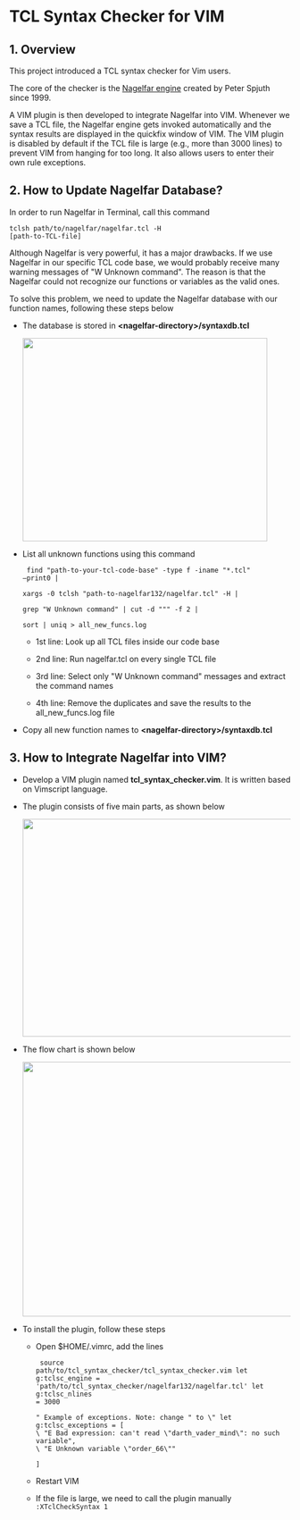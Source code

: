 # TCL Syntax Checker for VIM
## 1. Overview
This project introduced a TCL syntax checker for Vim users. 

The core of the checker is the [Nagelfar engine](https://wiki.tcl-lang.org/page/Nagelfar) created by Peter Spjuth since 1999. 

A VIM plugin is then developed to integrate Nagelfar into VIM. Whenever we save a TCL file, the Nagelfar engine gets invoked automatically and the syntax results are displayed in the quickfix window of VIM. The VIM plugin is disabled by default if the TCL file is large (e.g., more than 3000 lines) to prevent VIM from hanging for too long. It also allows users to enter their own rule exceptions.

## 2. How to Update Nagelfar Database?
In order to run Nagelfar in Terminal, call this command

<code>tclsh path/to/nagelfar/nagelfar.tcl -H [path-to-TCL-file]</code>

Although Nagelfar is very powerful, it has a major drawbacks. If we use Nagelfar in our specific TCL code base, we would probably receive many warning messages of "W Unknown command". The reason is that the Nagelfar could not recognize our functions or variables as the valid ones.

To solve this problem, we need to update the Nagelfar database with our function names, following these steps below
* The database is stored in **\<nagelfar-directory\>/syntaxdb.tcl**
  
  <img src="https://user-images.githubusercontent.com/4446300/172264397-a35cbe4d-de41-4b0f-b87a-a47d25fdaebb.png" width="438" height="364">
 
* List all unknown functions using this command  
  <code><pre>
  find "path-to-your-tcl-code-base" -type f -iname "*.tcl" –print0 | \
  xargs -0 tclsh "path-to-nagelfar132/nagelfar.tcl" -H | \
  grep "W Unknown command" | cut -d "\"" -f 2 | \
  sort | uniq > all_new_funcs.log
  </code></pre>

  * 1st line: Look up all TCL files inside our code base
  
  * 2nd line: Run nagelfar.tcl on every single TCL file
  
  * 3rd line: Select only "W Unknown command" messages and extract the command names
  
  * 4th line: Remove the duplicates and save the results to the all_new_funcs.log file

* Copy all new function names to **\<nagelfar-directory\>/syntaxdb.tcl**
  
## 3. How to Integrate Nagelfar into VIM?
  
* Develop a VIM plugin named **tcl_syntax_checker.vim**. It is written based on Vimscript language.
  
* The plugin consists of five main parts, as shown below
  
  <img src="https://user-images.githubusercontent.com/4446300/172266480-0faffa2e-924a-49fd-ba24-b48f6df37de6.png" width="960" height="390">
  
* The flow chart is shown below
  
  <img src="https://user-images.githubusercontent.com/4446300/172267073-85970c57-21bb-46e8-af9b-88e49a021c2f.png" width="532" height="456">

* To install the plugin, follow these steps
 
  * Open $HOME/.vimrc, add the lines
  <code><pre>
  source path/to/tcl_syntax_checker/tcl_syntax_checker.vim
  let g:tclsc_engine = 'path/to/tcl_syntax_checker/nagelfar132/nagelfar.tcl'
  let g:tclsc_nlines = 3000  
  " Example of exceptions. Note: change " to \\\"
  let g:tclsc_exceptions = [
                          \ "E Bad expression: can't read \\\"darth_vader_mind\\\": no such variable", 
                          \ "E Unknown variable \\\"order_66\\\""                        
                          \]
  </code></pre>

  * Restart VIM
  * If the file is large, we need to call the plugin manually <code>:XTclCheckSyntax 1</code>

